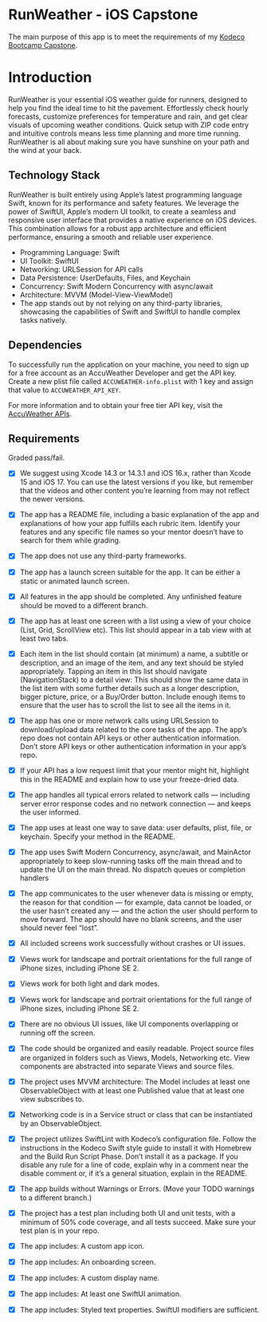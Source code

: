 
# RunWeather - iOS Capstone 

The main purpose of this app is to meet the requirements of my [Kodeco Bootcamp Capstone](https://www.kodeco.com/home). 

# Introduction
RunWeather is your essential iOS weather guide for runners, designed to help you find the ideal time to hit the pavement. Effortlessly check hourly forecasts, customize preferences for temperature and rain, and get clear visuals of upcoming weather conditions. Quick setup with ZIP code entry and intuitive controls means less time planning and more time running. RunWeather is all about making sure you have sunshine on your path and the wind at your back.

## Technology Stack

RunWeather is built entirely using Apple’s latest programming language Swift, known for its performance and safety features. We leverage the power of SwiftUI, Apple’s modern UI toolkit, to create a seamless and responsive user interface that provides a native experience on iOS devices. This combination allows for a robust app architecture and efficient performance, ensuring a smooth and reliable user experience.

* Programming Language: Swift
* UI Toolkit: SwiftUI
* Networking: URLSession for API calls
* Data Persistence: UserDefaults, Files, and Keychain
* Concurrency: Swift Modern Concurrency with async/await
* Architecture: MVVM (Model-View-ViewModel)
* The app stands out by not relying on any third-party libraries, showcasing the capabilities of Swift and SwiftUI to handle complex tasks natively.

## Dependencies

To successfully run the application on your machine, you need to sign up for a free account as an AccuWeather Developer and get the API key. Create a new plist file called `ACCUWEATHER-info.plist` with 1 key and assign that value to `ACCUWEATHER_API_KEY`.


For more information and to obtain your free tier API key, visit the [AccuWeather APIs](https://developer.accuweather.com/apis).


## Requirements
Graded pass/fail. 

- [x]  We suggest using Xcode 14.3 or 14.3.1 and iOS 16.x, rather than Xcode 15 and iOS 17. You can use the latest versions if you like, but remember that the videos and other content you’re learning from may not reflect the newer versions.
- [x]  The app has a README file, including a basic explanation of the app and explanations of how your app fulfills each rubric item. Identify your features and any specific file names so your mentor doesn’t have to search for them while grading.
- [x]  The app does not use any third-party frameworks.
- [x]  The app has a launch screen suitable for the app. It can be either a static or animated launch screen.
- [x]  All features in the app should be completed. Any unfinished feature should be moved to a different branch.
- [x]  The app has at least one screen with a list using a view of your choice (List, Grid, ScrollView etc). This list should appear in a tab view with at least two tabs. 
- [x]  Each item in the list should contain (at minimum) a name, a subtitle or description, and an image of the item, and any text should be styled appropriately. Tapping an item in this list should navigate (NavigationStack)  to a detail view: This should show the same data in the list item with some further details such as a longer description, bigger picture, price, or a Buy/Order button. Include enough items to ensure that the user has to scroll the list to see all the items in it.
- [x]  The app has one or more network calls using URLSession to download/upload data related to the core tasks of the app. The app’s repo does not contain API keys or other authentication information. Don’t store API keys or other authentication information in your app’s repo. 
- [x]  If your API has a low request limit that your mentor might hit, highlight this in the README and explain how to use your freeze-dried data. 
- [x]  The app handles all typical errors related to network calls — including server error response codes and no network connection — and keeps the user informed.  
- [x]  The app uses at least one way to save data: user defaults, plist, file, or keychain. Specify your method in the README.
- [x]  The app uses Swift Modern Concurrency, async/await, and MainActor appropriately to keep slow-running tasks off the main thread and to update the UI on the main thread. No dispatch queues or completion handlers
- [x]  The app communicates to the user whenever data is missing or empty, the reason for that condition — for example, data cannot be loaded, or the user hasn’t created any — and the action the user should perform to move forward. The app should have no blank screens, and the user should never feel “lost”.  
- [x]  All included screens work successfully without crashes or UI issues. 
- [x]  Views work for landscape and portrait orientations for the full range of iPhone sizes, including iPhone SE 2.
- [x]  Views work for both light and dark modes.
- [x]  Views work for landscape and portrait orientations for the full range of iPhone sizes, including iPhone SE 2.
- [x]  There are no obvious UI issues, like UI components overlapping or running off the screen.
- [x]  The code should be organized and easily readable. Project source files are organized in folders such as Views, Models, Networking etc. View components are abstracted into separate Views and source files.
- [x]  The project uses MVVM architecture: The Model includes at least one ObservableObject with at least one Published value that at least one view subscribes to. 
- [x]  Networking code is in a Service struct or class that can be instantiated by an ObservableObject.
- [x]  The project utilizes SwiftLint with Kodeco’s configuration file. Follow the instructions in the Kodeco Swift style guide to install it with Homebrew and the Build Run Script Phase. Don’t install it as a package. If you disable any rule for a line of code, explain why in a comment near the disable comment or, if it’s a general situation, explain in the README.  
- [x]  The app builds without Warnings or Errors. (Move your TODO warnings to a different branch.)
- [x]  The project has a test plan including both UI and unit tests, with a minimum of 50% code coverage, and all tests succeed. Make sure your test plan is in your repo.
- [x]  The app includes: A custom app icon.
- [x]  The app includes: An onboarding screen.
- [x]  The app includes: A custom display name.
- [x]  The app includes: At least one SwiftUI animation.
- [x]  The app includes: Styled text properties. SwiftUI modifiers are sufficient.







